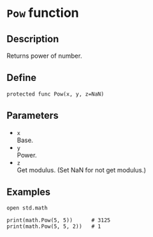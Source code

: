 # ``Pow`` function

## Description
Returns power of number.

## Define
```
protected func Pow(x, y, z=NaN)
```

## Parameters
+ ``x`` <br>
Base.
+ ``y`` <br>
Power.
+ ``z`` <br>
Get modulus. (Set NaN for not get modulus.)

## Examples
```
open std.math

print(math.Pow(5, 5))      # 3125
print(math.Pow(5, 5, 2))   # 1
```
